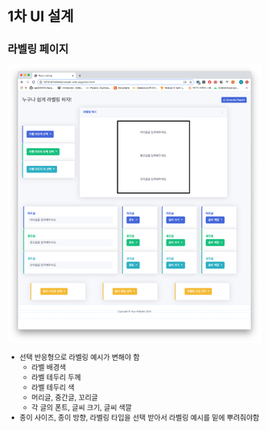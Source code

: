 # 1차 UI 설계

## 라벨링 페이지

<img src="../capture/스크린샷 2020-01-26 오후 11.49.41.png">

* 선택 반응형으로 라벨링 예시가 변해야 함
  * 라벨 배경색
  * 라벨 테두리 두께
  * 라벨 테두리 색
  * 머리글, 중간글, 꼬리글
  * 각 글의 폰트, 글씨 크기, 글씨 색깔
* 종이 사이즈, 종이 방향, 라벨링 타입을 선택 받아서 라벨링 예시를 밑에 뿌려줘야함